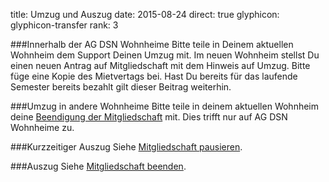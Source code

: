title: Umzug und Auszug
date: 2015-08-24
direct: true
glyphicon: glyphicon-transfer
rank: 3


###Innerhalb der AG DSN Wohnheime
Bitte teile in Deinem aktuellen Wohnheim dem Support Deinen Umzug mit.
Im neuen Wohnheim stellst Du einen neuen Antrag auf Mitgliedschaft mit dem Hinweis auf Umzug. Bitte füge eine Kopie des Mietvertags bei. Hast Du bereits für das laufende Semester bereits bezahlt gilt dieser Beitrag weiterhin.

###Umzug in andere Wohnheime
Bitte teile in deinem aktuellen Wohnheim deine [Beendigung der Mitgliedschaft](../membership/termination) mit. Dies trifft nur auf AG DSN Wohnheime zu.

###Kurzzeitiger Auszug
Siehe [Mitgliedschaft pausieren](../membership/suspension).

###Auszug
Siehe [Mitgliedschaft beenden](../membership/termination).
